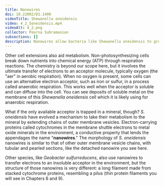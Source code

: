 ```yaml
---
title: Nanowires
doi: 10.22002/D1.1490
videoTitle: Shewanella oneidensis
video: 4_2_Soneidensis.mp4
videoAlt: 4_2.png
collector: Poorna Subramanian
subsections: []
description: Nanowires allow bacteria like Shewanella oneidensis to grow anaerobically by using an insoluble mineral for respiration
---
```


Other cell extensions also aid metabolism. Non-photosynthesizing cells break down nutrients into chemical energy (ATP) through respiration reactions. The chemistry is beyond our scope here, but it involves the ultimate transfer of electrons to an acceptor molecule, typically oxygen (the "aer" in aerobic respiration). When no oxygen is present, some cells can use an alternative electron acceptor, such as iron or sulfur, in a process called anaerobic respiration. This works well when the acceptor is soluble and can diffuse into the cell. You can see deposits of soluble metal on the membrane of this *Shewanella oneidensis* cell which it is likely using for anaerobic respiration.

What if the only available acceptor is trapped in a mineral, though? *S. oneidensis* have evolved a mechanism to take their metabolism to the mineral by extending chains of outer membrane vesicles. Electron-carrying proteins called cytochromes in the membrane shuttle electrons to metal oxide minerals in the environment, a conductive property that lends the appendages the name "**nanowires**." The morphology of *S. oneidensis* nanowires is similar to that of other outer membrane vesicle chains, with tubular and pearled sections, like the detached nanowire you see here.

Other species, like *Geobacter sulfurreducens*, also use nanowires to transfer electrons to an insoluble acceptor in the environment, but the structure of those nanowires is very different: a long filament made from stacked cytochrome proteins, resembling a pilus (thin protein filaments you will see in Chapters 6 and 9).

